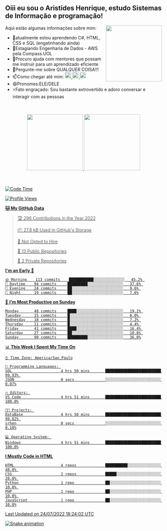 ## Oiii eu sou o Aristides Henrique, estudo Sistemas de Informação e programação!

<div >
Aqui estão algumas informações sobre mim:<img align="right" height="180em" src="https://user-images.githubusercontent.com/97318481/177042589-45d62122-82a9-4a32-b3a7-87b322825b2f.png">
</div>

- 🌱atualmente estou aprendendo C#, HTML, CSS e SQL (engatinhando ainda)
- 👯Estagiando Engenharia de Dados - AWS pela Compass.UOL
- 🤔Procuro ajuda com mentores que possam me instruir para um aprendizado eficiente
- 💬Pergunte-me sobre QUALQUER COISA!!!
- 📫Como chegar até mim:
  <a href="https://www.instagram.com/aryhenry/" target="_blank">
  <img src="https://img.shields.io/badge/-Instagram-%23E4405F?style=for-the-badge&logo=instagram&logoColor=black" height="20px">
  </a>
  <a href="https://www.linkedin.com/in/aristides-henrique/" target="_blank">
  <img src="https://img.shields.io/badge/-LinkedIn-%230077B5?style=for-the-badge&logo=linkedin&logoColor=black" height="20px">
  </a> 
  <a href="mailto:arihenriqueuna@gmail.com">
  <img src="https://img.shields.io/badge/-Gmail-%23333?style=for-the-badge&logo=gmail&logoColor=white" height="20px">
  </a>
- 😄Pronomes:ELE/DELE
- ⚡Fato engraçado: Sou bastante extrovertido e adoro conversar e interagir com as pessoas
<br/>
<br/>
<div align="center">
  <a href="https://github.com/arihenrique">
  <img height="180em" src="https://github-readme-stats.vercel.app/api?username=arihenrique&show_icons=true&theme=dracula&include_all_commits=true&count_private=true"/>
  <img height="180em" src="https://github-readme-stats.vercel.app/api/top-langs/?username=arihenrique&layout=compact&langs_count=7&theme=dracula"/>
</div><br/><br/>

<!--START_SECTION:waka-->
![Code Time](http://img.shields.io/badge/Code%20Time-21%20hrs%2020%20mins-blue)

![Profile Views](http://img.shields.io/badge/Profile%20Views-1-blue)

**🐱 My GitHub Data** 

> 🏆 296 Contributions in the Year 2022
 > 
> 📦 27.8 kB Used in GitHub's Storage 
 > 
> 🚫 Not Opted to Hire
 > 
> 📜 13 Public Repositories 
 > 
> 🔑 2 Private Repositories  
 > 
**I'm an Early 🐤** 

```text
🌞 Morning    113 commits    ███████████░░░░░░░░░░░░░░   45.2% 
🌆 Daytime    94 commits     █████████░░░░░░░░░░░░░░░░   37.6% 
🌃 Evening    24 commits     ██░░░░░░░░░░░░░░░░░░░░░░░   9.6% 
🌙 Night      19 commits     ██░░░░░░░░░░░░░░░░░░░░░░░   7.6%

```
📅 **I'm Most Productive on Sunday** 

```text
Monday       48 commits     ████░░░░░░░░░░░░░░░░░░░░░   19.2% 
Tuesday      15 commits     █░░░░░░░░░░░░░░░░░░░░░░░░   6.0% 
Wednesday    18 commits     █░░░░░░░░░░░░░░░░░░░░░░░░   7.2% 
Thursday     11 commits     █░░░░░░░░░░░░░░░░░░░░░░░░   4.4% 
Friday       41 commits     ████░░░░░░░░░░░░░░░░░░░░░   16.4% 
Saturday     27 commits     ██░░░░░░░░░░░░░░░░░░░░░░░   10.8% 
Sunday       90 commits     █████████░░░░░░░░░░░░░░░░   36.0%

```


📊 **This Week I Spent My Time On** 

```text
⌚︎ Time Zone: America/Sao_Paulo

💬 Programming Languages: 
SQL                      4 hrs 50 mins       █████████████████████████   99.93% 
JSON                     0 secs              ░░░░░░░░░░░░░░░░░░░░░░░░░   0.07%

🔥 Editors: 
VS Code                  4 hrs 51 mins       █████████████████████████   100.0%

🐱‍💻 Projects: 
DataBase                 4 hrs 50 mins       █████████████████████████   99.82% 
srhen                    0 secs              ░░░░░░░░░░░░░░░░░░░░░░░░░   0.18%

💻 Operating System: 
Windows                  4 hrs 51 mins       █████████████████████████   100.0%

```

**I Mostly Code in HTML** 

```text
HTML                     4 repos             ██████████░░░░░░░░░░░░░░░   40.0% 
CSS                      2 repos             █████░░░░░░░░░░░░░░░░░░░░   20.0% 
Python                   1 repo              ██░░░░░░░░░░░░░░░░░░░░░░░   10.0% 
PHP                      1 repo              ██░░░░░░░░░░░░░░░░░░░░░░░   10.0% 
JavaScript               1 repo              ██░░░░░░░░░░░░░░░░░░░░░░░   10.0%

```



 Last Updated on 24/07/2022 18:24:02 UTC
<!--END_SECTION:waka-->

![Snake animation](https://github.com/arihenrique/arihenrique/blob/output/github-contribution-grid-snake.svg)
